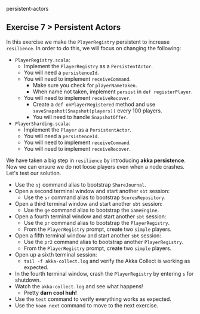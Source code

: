 persistent-actors

## Exercise 7 > Persistent Actors

In this exercise we make the `PlayerRegistry` persistent to increase `resilience`. In order to do this, we will focus on changing the following:

- `PlayerRegistry.scala`:
    - Implement the `PlayerRegistry` as a `PersistentActor`.
    - You will need a `persistenceId`.
    - You will need to implement `receiveCommand`.
        - Make sure you check for `playerNameTaken`.
        - When name not taken, implement `persist` in `def registerPlayer`.
    - You will need to implement `receiveRecover`.
        - Create a `def onPlayerRegistered` method and use `saveSnapshot(Snapshot(players))` every 100 players.
        - You will need to handle `SnapshotOffer`.
- `PlayerSharding.scala`:
    - Implement the `Player` as a `PersistentActor`.
    - You will need a `persistenceId`.
    - You will need to implement `receiveCommand`.
    - You will need to implement `receiveRecover`.

We have taken a big step in `resilience` by introducing **akka persistence**. Now we can ensure we do not loose players even when a node crashes. Let's test our solution.

- Use the `sj` command alias to bootstrap `ShareJournal`.
- Open a second terminal window and start another `sbt` session:
    - Use the `sr` command alias to bootstrap `ScoresRepository`.
- Open a third terminal window and start another `sbt` session:
    - Use the `ge` command alias to bootstrap the `GameEngine`.
- Open a fourth terminal window and start another `sbt` session:
    - Use the `pr` command alias to bootstrap the `PlayerRegistry`.
    - From the `PlayerRegistry` prompt, create two `simple` players.
- Open a fifth terminal window and start another `sbt` session:
    - Use the `pr2` command alias to bootstrap another `PlayerRegistry`.
    - From the `PlayerRegistry` prompt, create two `simple` players.
- Open up a sixth terminal session:
    - `tail -f akka-collect.log` and verify the Akka Collect is working as expected.
- In the fourth terminal window, crash the `PlayerRegistry` by entering `s` for shutdown.
- Watch the `akka-collect.log` and see what happens!
    - Pretty **darn cool huh!**
- Use the `test` command to verify everything works as expected.
- Use the `koan next` command to move to the next exercise.
